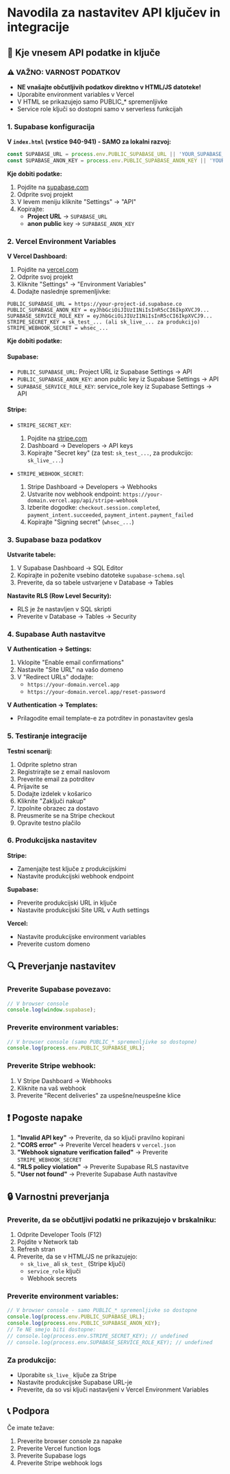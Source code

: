 # Navodila za nastavitev API ključev in integracije

## 🔑 Kje vnesem API podatke in ključe

### ⚠️ **VAŽNO: VARNOST PODATKOV**
- **NE vnašajte občutljivih podatkov direktno v HTML/JS datoteke!**
- Uporabite environment variables v Vercel
- V HTML se prikazujejo samo PUBLIC_* spremenljivke
- Service role ključi so dostopni samo v serverless funkcijah

### 1. Supabase konfiguracija

**V `index.html` (vrstice 940-941) - SAMO za lokalni razvoj:**
```javascript
const SUPABASE_URL = process.env.PUBLIC_SUPABASE_URL || 'YOUR_SUPABASE_URL';
const SUPABASE_ANON_KEY = process.env.PUBLIC_SUPABASE_ANON_KEY || 'YOUR_SUPABASE_ANON_KEY';
```

**Kje dobiti podatke:**
1. Pojdite na [supabase.com](https://supabase.com)
2. Odprite svoj projekt
3. V levem meniju kliknite "Settings" → "API"
4. Kopirajte:
   - **Project URL** → `SUPABASE_URL`
   - **anon public** key → `SUPABASE_ANON_KEY`

### 2. Vercel Environment Variables

**V Vercel Dashboard:**
1. Pojdite na [vercel.com](https://vercel.com)
2. Odprite svoj projekt
3. Kliknite "Settings" → "Environment Variables"
4. Dodajte naslednje spremenljivke:

```
PUBLIC_SUPABASE_URL = https://your-project-id.supabase.co
PUBLIC_SUPABASE_ANON_KEY = eyJhbGciOiJIUzI1NiIsInR5cCI6IkpXVCJ9...
SUPABASE_SERVICE_ROLE_KEY = eyJhbGciOiJIUzI1NiIsInR5cCI6IkpXVCJ9...
STRIPE_SECRET_KEY = sk_test_... (ali sk_live_... za produkcijo)
STRIPE_WEBHOOK_SECRET = whsec_...
```

**Kje dobiti podatke:**

#### Supabase:
- `PUBLIC_SUPABASE_URL`: Project URL iz Supabase Settings → API
- `PUBLIC_SUPABASE_ANON_KEY`: anon public key iz Supabase Settings → API  
- `SUPABASE_SERVICE_ROLE_KEY`: service_role key iz Supabase Settings → API

#### Stripe:
- `STRIPE_SECRET_KEY`: 
  1. Pojdite na [stripe.com](https://stripe.com)
  2. Dashboard → Developers → API keys
  3. Kopirajte "Secret key" (za test: `sk_test_...`, za produkcijo: `sk_live_...`)

- `STRIPE_WEBHOOK_SECRET`:
  1. Stripe Dashboard → Developers → Webhooks
  2. Ustvarite nov webhook endpoint: `https://your-domain.vercel.app/api/stripe-webhook`
  3. Izberite dogodke: `checkout.session.completed`, `payment_intent.succeeded`, `payment_intent.payment_failed`
  4. Kopirajte "Signing secret" (`whsec_...`)

### 3. Supabase baza podatkov

**Ustvarite tabele:**
1. V Supabase Dashboard → SQL Editor
2. Kopirajte in poženite vsebino datoteke `supabase-schema.sql`
3. Preverite, da so tabele ustvarjene v Database → Tables

**Nastavite RLS (Row Level Security):**
- RLS je že nastavljen v SQL skripti
- Preverite v Database → Tables → Security

### 4. Supabase Auth nastavitve

**V Authentication → Settings:**
1. Vklopite "Enable email confirmations"
2. Nastavite "Site URL" na vašo domeno
3. V "Redirect URLs" dodajte:
   - `https://your-domain.vercel.app`
   - `https://your-domain.vercel.app/reset-password`

**V Authentication → Templates:**
- Prilagodite email template-e za potrditev in ponastavitev gesla

### 5. Testiranje integracije

**Testni scenarij:**
1. Odprite spletno stran
2. Registrirajte se z email naslovom
3. Preverite email za potrditev
4. Prijavite se
5. Dodajte izdelek v košarico
6. Kliknite "Zaključi nakup"
7. Izpolnite obrazec za dostavo
8. Preusmerite se na Stripe checkout
9. Opravite testno plačilo

### 6. Produkcijska nastavitev

**Stripe:**
- Zamenjajte test ključe z produkcijskimi
- Nastavite produkcijski webhook endpoint

**Supabase:**
- Preverite produkcijski URL in ključe
- Nastavite produkcijski Site URL v Auth settings

**Vercel:**
- Nastavite produkcijske environment variables
- Preverite custom domeno

## 🔍 Preverjanje nastavitev

### Preverite Supabase povezavo:
```javascript
// V browser console
console.log(window.supabase);
```

### Preverite environment variables:
```javascript
// V browser console (samo PUBLIC_* spremenljivke so dostopne)
console.log(process.env.PUBLIC_SUPABASE_URL);
```

### Preverite Stripe webhook:
1. V Stripe Dashboard → Webhooks
2. Kliknite na vaš webhook
3. Preverite "Recent deliveries" za uspešne/neuspešne klice

## ❗ Pogoste napake

1. **"Invalid API key"** → Preverite, da so ključi pravilno kopirani
2. **"CORS error"** → Preverite Vercel headers v `vercel.json`
3. **"Webhook signature verification failed"** → Preverite `STRIPE_WEBHOOK_SECRET`
4. **"RLS policy violation"** → Preverite Supabase RLS nastavitve
5. **"User not found"** → Preverite Supabase Auth nastavitve

## 🔒 **Varnostni preverjanja**

### Preverite, da se občutljivi podatki ne prikazujejo v brskalniku:
1. Odprite Developer Tools (F12)
2. Pojdite v Network tab
3. Refresh stran
4. Preverite, da se v HTML/JS ne prikazujejo:
   - `sk_live_` ali `sk_test_` (Stripe ključi)
   - `service_role` ključi
   - Webhook secrets

### Preverite environment variables:
```javascript
// V browser console - samo PUBLIC_* spremenljivke so dostopne
console.log(process.env.PUBLIC_SUPABASE_URL);
console.log(process.env.PUBLIC_SUPABASE_ANON_KEY);
// Te NE smejo biti dostopne:
// console.log(process.env.STRIPE_SECRET_KEY); // undefined
// console.log(process.env.SUPABASE_SERVICE_ROLE_KEY); // undefined
```

### Za produkcijo:
- Uporabite `sk_live_` ključe za Stripe
- Nastavite produkcijske Supabase URL-je
- Preverite, da so vsi ključi nastavljeni v Vercel Environment Variables

## 📞 Podpora

Če imate težave:
1. Preverite browser console za napake
2. Preverite Vercel function logs
3. Preverite Supabase logs
4. Preverite Stripe webhook logs
